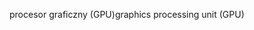 <span data-ttu-id="04a69-101">procesor graficzny (GPU)</span><span class="sxs-lookup"><span data-stu-id="04a69-101">graphics processing unit (GPU)</span></span>